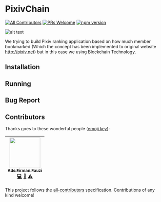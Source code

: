 # PixivChain
[![All Contributors](https://img.shields.io/badge/all_contributors-1-orange.svg?style=flat-square)](#contributors)
[![PRs Welcome](https://img.shields.io/badge/PRs-welcome-brightgreen.svg?style=flat-square)](#pullrequest)
[![npm version](https://img.shields.io/npm/v/truffle.svg?style=flat-square)](https://www.npmjs.com/package/truffle)


![alt text](https://image.ibb.co/dsVERo/logo_test.png "Pixiv X Blockchain")


We trying to build Pixiv ranking application based on how much member bookmarked (Which the concept has been implemented to original website http://pixiv.net) but in this case we using Blockchain Technology.

## Installation
## Running 
## Bug Report

## Contributors

Thanks goes to these wonderful people ([emoji key](https://github.com/kentcdodds/all-contributors#emoji-key)):

<!-- ALL-CONTRIBUTORS-LIST:START - Do not remove or modify this section -->
<!-- prettier-ignore -->
| [<img src="https://avatars0.githubusercontent.com/u/23324722?v=4" width="100px;"/><br /><sub><b>Ade Firman Fauzi</b></sub>](https://www.linkedin.com/in/adefirmanf/)<br />[💻](https://github.com/adefirmanf/PixivChain/commits?author=adefirmanf "Code") [📖](https://github.com/adefirmanf/PixivChain/commits?author=adefirmanf "Documentation") [⚠️](https://github.com/adefirmanf/PixivChain/commits?author=adefirmanf "Tests") |
| :---: |
<!-- ALL-CONTRIBUTORS-LIST:END -->

This project follows the [all-contributors](https://github.com/kentcdodds/all-contributors) specification. Contributions of any kind welcome!
